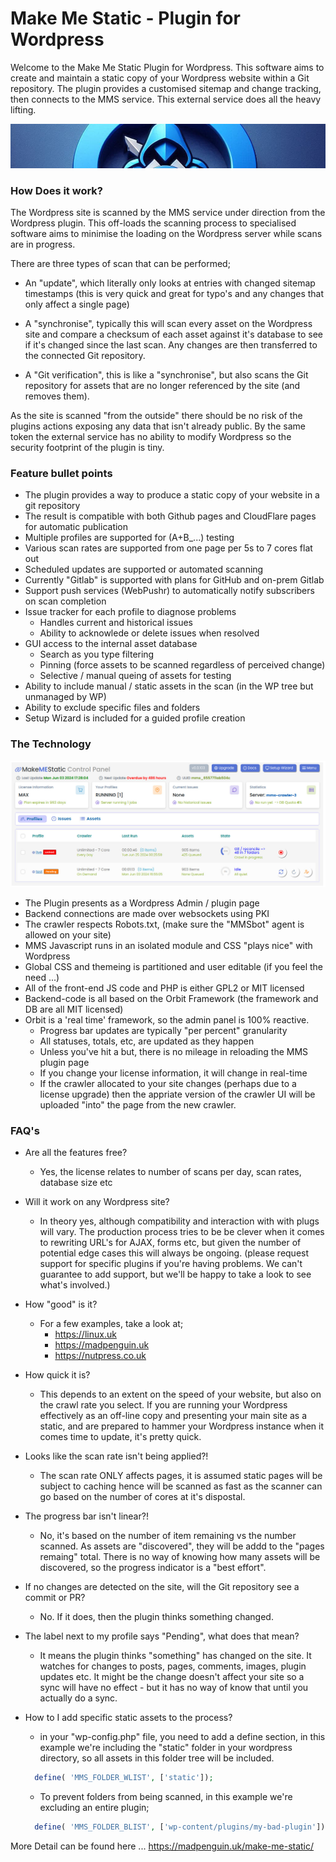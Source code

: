 # Make Me Static - Plugin for Wordpress

Welcome to the Make Me Static Plugin for Wordpress. This software aims to create and 
maintain a static copy of your Wordpress website within a Git repository. The plugin 
provides a customised sitemap and change tracking, then connects to the MMS service. 
This external service does all the heavy lifting.

![](images/wizard.jpeg)

### How Does it work?

The Wordpress site is scanned by the MMS service under direction from the Wordpress plugin. This
off-loads the scanning process to specialised software aims to minimise the loading on the Wordpress server while scans are in progress.

There are three types of scan that can be performed;

* An "update", which literally only looks at entries with changed sitemap timestamps
  (this is very quick and great for typo's and any changes that only affect a single page)
  
* A "synchronise", typically this will scan every asset on the Wordpress site and compare a
  checksum of each asset against it's database to see if it's changed since the last scan.
  Any changes are then transferred to the connected Git repository.

* A "Git verification", this is like a "synchronise", but also scans the Git repository for assets
  that are no longer referenced by the site (and removes them).

As the site is scanned "from the outside" there should be no risk of the plugins actions exposing
any data that isn't already public. By the same token the external service has no ability to modify
Wordpress so the security footprint of the plugin is tiny.

### Feature bullet points

* The plugin provides a way to produce a static copy of your website in a git repository
* The result is compatible with both Github pages and CloudFlare pages for automatic publication
* Multiple profiles are supported for (A+B_...) testing
* Various scan rates are supported from one page per 5s to 7 cores flat out
* Scheduled updates are supported or automated scanning
* Currently "Gitlab" is supported with plans for GitHub and on-prem Gitlab
* Support push services (WebPushr) to automatically notify subscribers on scan completion
* Issue tracker for each profile to diagnose problems
  * Handles current and historical issues
  * Ability to acknowlede or delete issues when resolved
* GUI access to the internal asset database
  * Search as you type filtering
  * Pinning (force assets to be scanned regardless of perceived change)
  * Selective / manual queing of assets for testing
* Ability to include manual / static assets in the scan (in the WP tree but unmanaged by WP)
* Ability to exclude specific files and folders
* Setup Wizard is included for a guided profile creation

### The Technology

![](images/mms.jpeg)

* The Plugin presents as a Wordpress Admin / plugin page
* Backend connections are made over websockets using PKI
* The crawler respects Robots.txt, (make sure the "MMSbot" agent is allowed on your site)
* MMS Javascript runs in an isolated module and CSS "plays nice" with Wordpress
* Global CSS and themeing is partitioned and user editable (if you feel the need ...)
* All of the front-end JS code and PHP is either GPL2 or MIT licensed
* Backend-code is all based on the Orbit Framework (the framework and DB are all MIT licensed)
* Orbit is a 'real time' framework, so the admin panel is 100% reactive.
  * Progress bar updates are typically "per percent" granularity
  * All statuses, totals, etc, are updated as they happen
  * Unless you've hit a but, there is no mileage in reloading the MMS plugin page
  * If you change your license information, it will change in real-time
  * If the crawler allocated to your site changes (perhaps due to a license upgrade) then the
    appriate version of the crawler UI will be uploaded "into" the page from the new
    crawler.

### FAQ's

* Are all the features free?
  * Yes, the license relates to number of scans per day, scan rates, database size etc

* Will it work on any Wordpress site?
  * In theory yes, although compatibility and interaction with with plugs will vary. The production
    process tries to be be clever when it comes to rewriting URL's for AJAX, forms etc, but given the
    number of potential edge cases this will always be ongoing. (please request support for specific
    plugins if you're having problems. We can't guarantee to add support, but we'll be happy to take
    a look to see what's involved.)

* How "good" is it?
  * For a few examples, take a look at;
    * https://linux.uk
    * https://madpenguin.uk
    * https://nutpress.co.uk

* How quick it is? 
  * This depends to an extent on the speed of your website, but also on the crawl rate you select.
    If you are running your Wordpress effectively as an off-line copy and presenting your main site
    as a static, and are prepared to hammer your Wordpress instance when it comes time to update,
    it's pretty quick.

* Looks like the scan rate isn't being applied?!
  * The scan rate ONLY affects pages, it is assumed static pages will be subject to caching hence
    will be scanned as fast as the scanner can go based on the number of cores at it's dispostal.

* The progress bar isn't linear?!
  * No, it's based on the number of item remaining vs the number scanned. As assets are "discovered",
    they will be addd to the "pages remaing" total. There is no way of knowing how many assets will
    be discovered, so the progress indicator is a "best effort".

* If no changes are detected on the site, will the Git repository see a commit or PR?
  * No. If it does, then the plugin thinks something changed.

* The label next to my profile says "Pending", what does that mean?
  * It means the plugin thinks "something" has changed on the site. It watches for changes to posts,
    pages, comments, images, plugin updates etc. It might be the change doesn't affect your site so
    a sync will have no effect - but it has no way of know that until you actually do a sync.

* How to I add specific static assets to the process?
  * in your "wp-config.php" file, you need to add a define section, in this example we're including
    the "static" folder in your wordpress directory, so all assets in this folder tree will be included.
  ```php
    define( 'MMS_FOLDER_WLIST', ['static']);
  ```
  * To prevent folders from being scanned, in this example we're excluding an entire plugin;
  ```php
    define( 'MMS_FOLDER_BLIST', ['wp-content/plugins/my-bad-plugin']);
  ```




More Detail can be found here ...
https://madpenguin.uk/make-me-static/
